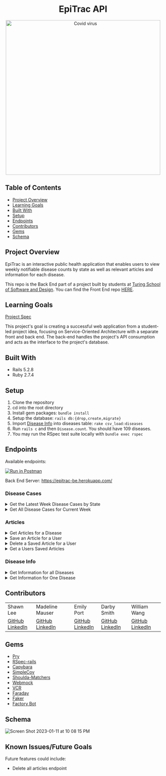 <div align="center">
  <h1>EpiTrac API</h1>
  <img width="500" alt="Covid virus" src="https://user-images.githubusercontent.com/60988144/211962791-a35a0709-52af-493a-bfaf-e10b88db5738.jpg">
</div>

## Table of Contents
- [Project Overview](#project-overview)
- [Learning Goals](#learning-goals)
- [Built With](#built-with)
- [Setup](#setup)
- [Endpoints](#endpoints)
- [Contributors](#contributors)
- [Gems](#gems)
- [Schema](#schema)


## Project Overview
EpiTrac is an interactive public health application that enables users to view weekly notifiable disease counts by state as well as relevant articles and information for each disease. 

This repo is the Back End part of a project built by students at [Turing School of Software and Design](https://turing.edu/). You can find the Front End repo [HERE](https://github.com/epitrac/epitrac_fe).



## Learning Goals
[Project Spec](https://backend.turing.edu/module3/projects/consultancy/)

This project's goal is creating a successful web application from a student-led project idea, focusing on Service-Oriented Architecture with a separate front and back end.
The back-end handles the project's API consumption and acts as the interface to the project's database.

## Built With
- Rails 5.2.8
- Ruby 2.7.4

## Setup

1. Clone the repository
2. cd into the root directory
3. Install gem packages: `bundle install`
4. Setup the database: `rails db:{drop,create,migrate}`
5. Import [Disease Info](https://github.com/epitrac/epitrac_be/blob/main/db/data/nndss_diseases_info.csv) into diseases table: `rake csv_load:diseases`
6. Run `rails c` and then `Disease.count`. You should have 109 diseases.
7. You may run the RSpec test suite locally with `bundle exec rspec`

## Endpoints
Available endpoints:

[![Run in Postman](https://run.pstmn.io/button.svg)](https://god.gw.postman.com/run-collection/24609974-f8181aac-9ff7-47af-8cc7-8327e8ef5773?action=collection%2Ffork&collection-url=entityId%3D24609974-f8181aac-9ff7-47af-8cc7-8327e8ef5773%26entityType%3Dcollection%26workspaceId%3Ddeeca8bb-73db-4695-9e91-f4f93a443f2b)


Back End Server: https://epitrac-be.herokuapp.com/
### Disease Cases
<details close>
<summary>Get the Latest Week Disease Cases by State</summary>
<br>


Returns a list of diseases in that state for the most recent MMWR week recorded in the [NNDSS Weekly Dataset](https://data.cdc.gov/NNDSS/NNDSS-Weekly-Data/x9gk-5huc).
Data Sourced from the [NNDSS Weekly Data API](https://dev.socrata.com/foundry/data.cdc.gov/x9gk-5huc)

Request: <br>
```
GET /api/v1/disease_cases?state=#{state_name}
```
Example:
[Get Disease Cases in Georgia](https://epitrac-be.herokuapp.com/api/v1/disease_cases?state=GEORGIA)

JSON Response Example:
```json
{
    "data": [
        {
            "id": "20225200032",
            "type": "disease_case",
            "attributes": {
                "state": "GEORGIA",
                "year": "2022",
                "current_week": 52,
                "disease": "Anthrax",
                "cumulative_current": 0,
                "cumulative_last": 0,
                "coordinates": [
                    -84.39111,
                    33.74831
                ],
                "id": "20225200032",
                "current_week_cases": 0
              }
        },
        {
            "id": "20225200102",
            "type": "disease_case",
            "attributes": {
                "state": "GEORGIA",
                "year": "2022",
                "current_week": 52,
                "disease": "Arboviral diseases, Chikungunya virus disease",
                "cumulative_current": 0,
                "cumulative_last": 0,
                "coordinates": [
                    -84.39111,
                    33.74831
                ],
                "id": "20225200102",
                "current_week_cases": 0
              }
        },
        {...},
        {...},
        ]
}

```
</details>

<details close>
<summary>Get All Disease Cases for Current Week</summary>
<br>


Returns a list of diseases in all states for the most recent MMWR week recorded in the [NNDSS Weekly Dataset](https://data.cdc.gov/NNDSS/NNDSS-Weekly-Data/x9gk-5huc).

Data Sourced from the [NNDSS Weekly Data API](https://dev.socrata.com/foundry/data.cdc.gov/x9gk-5huc).

Request: <br>
```
GET /api/v1/disease_cases
```
Example: 
[Get All Disease Cases For Latest Week](https://epitrac-be.herokuapp.com/api/v1/disease_cases)

JSON Response Example:
```json
{
    "data": [
        {
            "id": "20225200003",
            "type": "disease_case",
            "attributes": {
                "state": "CONNECTICUT",
                "year": "2022",
                "current_week": 52,
                "disease": "Anthrax",
                "cumulative_current": 0,
                "cumulative_last": 0,
                "coordinates": [
                    -72.67399,
                    41.76376
                ],
                "id": "20225200003",
                "current_week_cases": 0
            }
        },
        {
            "id": "20225200004",
            "type": "disease_case",
            "attributes": {
                "state": "MAINE",
                "year": "2022",
                "current_week": 52,
                "disease": "Anthrax",
                "cumulative_current": 0,
                "cumulative_last": 0,
                "coordinates": [
                    -69.77631,
                    44.31804
                ],
                "id": "20225200004",
                "current_week_cases": 0
            }
        },
        {...},
        {...},
    ]
}
```
</details>

### Articles
<details close>

<summary>Get Articles for a Disease</summary>
<br>


Returns a list of articles related to that disease.

Data sourced from [Science Clips](https://dev.socrata.com/foundry/data.cdc.gov/biid-68vb).

Request: <br>
```
GET /api/v1/articles?disease=#{disease}
```
Example: 
[Get Articles Related to Anthrax](https://epitrac-be.herokuapp.com/api/v1/articles?disease=anthrax)

JSON Response Example:
```json
{
 "data": [
        {
            "id": "1076",
            "type": "article",
            "attributes": {
                "article_id": "1076",
                "author": "de Oliveira, F. F. M. M., S.;Gonti, S.;Brey, R. N.;Li, H.;Schiffer, J.;Casadevall, A.;Bann, J. G.",
                "title": "Binding of the von Willebrand factor a domain of capillary morphogenesis protein 2 to anthrax protective antigen vaccine reduces immunogenicity in mice",
                "year": "2020",
                "date": "15-01",
                "isbn_issn": "2379-5042",
                "keywords": "anthrax:antigen processing:immunization:protein stability",
                "abstract": "Protective antigen (PA) is a component of anthrax toxin ....",
                "url": "https://www.ncbi.nlm.nih.gov/pubmed/31941807",
                "doi": "10.1128/mSphere.00556-19"
            }
        },
        {
            "id": "1380",
            "type": "article",
            "attributes": {
                "article_id": "1380",
                "author": "Hupert, N. W., D.,  Cuomo, J.,  Hollingsworth, E.,  Neukermans, K.,  Xiong, W.,",
                "title": "Predicting hospital surge after a large-scale anthrax attack: a model-based analysis of CDC's cities readiness initiative prophylaxis recommendations",
                "year": "2009",
                "date": "Jul-Aug",
                "isbn_issn": "0272-989X (Print)",
                "keywords": null,
                "abstract": "BACKGROUND: A CRI-compliant prophylaxis...",
                "url": "http://mdm.sagepub.com/cgi/reprint/29/4/424",
                "doi": "10.1177/0272989X09341389"
            }      
        },
        {...},
        {...},
        ...
        ...
      ]
}
```
</details>

<details close>
<summary> Save an Article for a User </summary>
<br>

Request: <br>
```
POST /api/v1/user_articles?user_id=#{user_id}&article_id=#{article_id}
```

JSON Response Example:
```json
{
 "data": {
        "id": "10",
        "type": "user_article",
        "attributes": {
            "user_id": 1,
            "article_id": 88
        }
    }
}
```
</details>

<details close>
<summary> Delete a Saved Article for a User </summary>
<br>

Request: <br>
```
DELETE /api/v1/user_articles/:id
```

JSON Response Example:
```json
{
    "message": "The article was successfully deleted from your dashboard"
}
```
</details>

<details close>
<summary> Get a Users Saved Articles </summary>
<br>


Request: <br>
```
GET /api/v1/user_articles/?user_id=#{user_id}
```

JSON Response Example:
```json
{
    "data": [
        {
            "id": "1",
            "type": "article",
            "attributes": {
                "article_id": "50",
                "author": "Johnson, T. L. G., C. B., Maes, S. E., Hojgaard, A., Fleshman, A., Boegler, K. A., Delory, M. J., Slater, K. S., Karpathy, S. E., Bjork, J. K., Neitzel, D. F., Schiffman, E. K., Eisen, R. J.,",
                "title": "Prevalence and distribution of seven human pathogens in host-seeking Ixodes scapularis (Acari: Ixodidae) nymphs in Minnesota, USA",
                "year": "2018",
                "date": "20-07",
                "isbn_issn": "1877-959x",
                "keywords": "Anaplasmosis:Babesiosis:Coinfection:Density of infected nymphs (DIN):Lyme disease:Nymphal infection prevalence (NIP)",
                "abstract": "In the north-central United States,...",
                "url": "https://www.ncbi.nlm.nih.gov/pubmed/30055987",
                "doi": "10.1016/j.ttbdis.2018.07.009"
            }
        },
        {...}
    ]
}



```
</details>

### Disease Info
<details close>
<summary> Get Information for all Diseases </summary>
<br>


Request: <br>
```
GET /api/v1/disease_info
```
Example:
[Get information for all diseases](https://epitrac-be.herokuapp.com/api/v1/disease_info)

JSON Response Example:
```json
{
    "data": [
        {
            "id": "1",
            "type": "disease_info",
            "attributes": {
                "disease": "Anthrax",
                "short_name": "Anthrax",
                "information": "Anthrax is a serious infectious disease...",
                "link": "https://www.cdc.gov/anthrax/"
            }
        },
        {
            "id": "2",
            "type": "disease_info",
            "attributes": {
                "disease": "Arboviral diseases, Chikungunya virus disease",
                "short_name": "Chikungunya",
                "information": "Chikungunya virus is spread to people...",
                "link": "https://www.cdc.gov/chikungunya/index.html"
            }
        },
        {....}
    ]
}
```
</details>

<details close>
<summary> Get Information for One Disease </summary>
<br>


Request: <br>
```
GET /api/v1/disease_info?disease=#{disease}
```
Example:
[Get Information for Anthrax](https://epitrac-be.herokuapp.com/api/v1/disease_info?disease=anthrax)

JSON Response Example:
```json
{
    "data": [
        {
            "id": "1",
            "type": "disease_info",
            "attributes": {
                "disease": "Anthrax",
                "short_name": "Anthrax",
                "information": "Anthrax is a serious infectious disease...",
                "link": "https://www.cdc.gov/anthrax/"
            }
        }
    ]
}
```
</details>

## Contributors
<table>
  <tr>
    <td>Shawn Lee</td>
    <td>Madeline Mauser</td>
    <td>Emily Port</td>
    <td>Darby Smith</td>
    <td>William Wang</td>
  </tr>
  <tr>
    <td>
      <a href="https://github.com/Shawnl93">GitHub</a><br>
      <a href="https://www.linkedin.com/in/shawn-lee-3382aa8b/">LinkedIn</a>
    </td>
    <td>
      <a href="https://github.com/MadelineMauser">GitHub</a><br>
      <a href="https://www.linkedin.com/in/madeline-mauser-644239245/">LinkedIn</a>
    </td>
    <td>
      <a href="https://github.com/eport01">GitHub</a><br>
      <a href="https://www.linkedin.com/in/emily-port-3ab6389b/">LinkedIn</a>
    </td>
    <td>
    <a href="https://github.com/DarbySmith">GitHub</a><br>
    <a href="https://www.linkedin.com/in/darby-m-smith/">LinkedIn</a>
    </td>
    <td>
      <a href="https://github.com/willjw2">GitHub</a><br>
      <a href="https://www.linkedin.com/in/william-wang-814442240/">LinkedIn</a>
    </td>
  </tr>
</table>

## Gems
- [Pry](https://github.com/pry/pry)
- [RSpec-rails](https://github.com/rspec/rspec-rails)
- [Capybara](https://github.com/teamcapybara/capybara)
- [SimpleCov](https://github.com/simplecov-ruby/simplecov)
- [Shoulda-Matchers](https://github.com/thoughtbot/shoulda-matchers)
- [Webmock](https://github.com/bblimke/webmock)
- [VCR](https://github.com/vcr/vcr)
- [Faraday](https://lostisland.github.io/faraday/usage/)
- [Faker](https://github.com/vajradog/faker-rails)
- [Factory Bot](https://github.com/thoughtbot/factory_bot_rails)

## Schema
![Screen Shot 2023-01-11 at 10 08 15 PM](https://user-images.githubusercontent.com/60988144/211966702-9debd7ad-280e-4525-befc-b94ef2eb4ad8.png)

## Known Issues/Future Goals
Future features could include:
- Delete all articles endpoint
